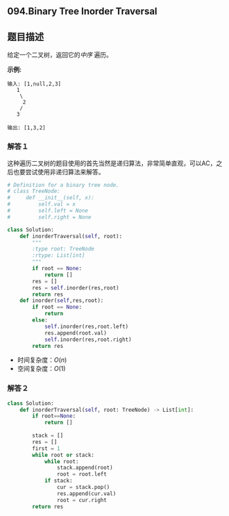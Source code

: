 ## 094.**Binary Tree Inorder Traversal**

## 题目描述

给定一个二叉树，返回它的*中序* 遍历。

**示例:**

```
输入: [1,null,2,3]
   1
    \
     2
    /
   3

输出: [1,3,2]
```



### 解答１

​	这种遍历二叉树的题目使用的首先当然是递归算法，非常简单直观，可以AC，之后也要尝试使用非递归算法来解答。

```python
# Definition for a binary tree node.
# class TreeNode:
#     def __init__(self, x):
#         self.val = x
#         self.left = None
#         self.right = None

class Solution:
    def inorderTraversal(self, root):
        """
        :type root: TreeNode
        :rtype: List[int]
        """
        if root == None:
            return []
        res = []
        res = self.inorder(res,root)
        return res
    def inorder(self,res,root):
        if root == None:
            return 
        else:
            self.inorder(res,root.left)
            res.append(root.val)
            self.inorder(res,root.right)
        return res
```

- 时间复杂度：$O(n)$
- 空间复杂度：$O(1)$ 

### 解答２

```python
class Solution:
    def inorderTraversal(self, root: TreeNode) -> List[int]:
        if root==None:
            return []
        
        stack = []
        res = []
        first = 1
        while root or stack:
            while root:
                stack.append(root)
                root = root.left
            if stack:
                cur = stack.pop()
                res.append(cur.val)
                root = cur.right
        return res
```

